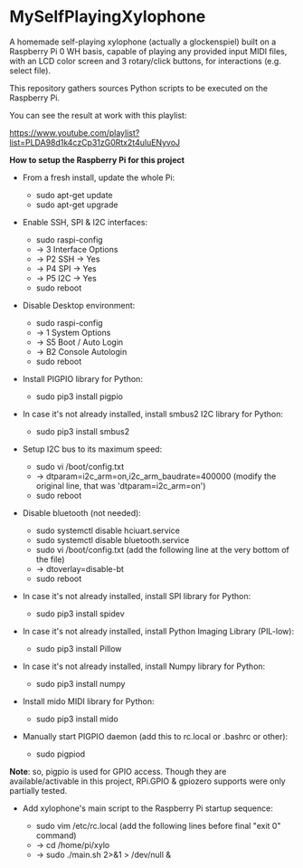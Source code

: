 # MySelfPlayingXylophone

A homemade self-playing xylophone (actually a glockenspiel) built on a Raspberry Pi 0 WH basis, capable of playing any provided input MIDI files, with an LCD color screen and 3 rotary/click buttons, for interactions (e.g. select file).

This repository gathers sources Python scripts to be executed on the Raspberry Pi.

You can see the result at work with this playlist:

https://www.youtube.com/playlist?list=PLDA98d1k4czCp31zG0Rtx2t4uluENyvoJ

**How to setup the Raspberry Pi for this project**

* From a fresh install, update the whole Pi:

	* sudo apt-get update
	* sudo apt-get upgrade
	
* Enable SSH, SPI & I2C interfaces:

    * sudo raspi-config
    * -> 3 Interface Options
    * -> P2 SSH -> Yes
    * -> P4 SPI -> Yes
    * -> P5 I2C -> Yes
	* sudo reboot

* Disable Desktop environment:

    * sudo raspi-config
    * -> 1 System Options
    * -> S5 Boot / Auto Login
    * -> B2 Console Autologin
    * sudo reboot
	
* Install PIGPIO library for Python:

	* sudo pip3 install pigpio

*  In case it's not already installed, install smbus2 I2C library for Python:

	* sudo pip3 install smbus2

* Setup I2C bus to its maximum speed:
	
	* sudo vi /boot/config.txt
	* -> dtparam=i2c_arm=on,i2c_arm_baudrate=400000 (modify the original line, that was 'dtparam=i2c_arm=on')  
	* sudo reboot

* Disable bluetooth (not needed):

    * sudo systemctl disable hciuart.service
    * sudo systemctl disable bluetooth.service
	* sudo vi /boot/config.txt (add the following line at the very bottom of the file)
    * -> dtoverlay=disable-bt 
    * sudo reboot

* In case it's not already installed, install SPI library for Python:

    * sudo pip3 install spidev

* In case it's not already installed, install Python Imaging Library (PIL-low):

    * sudo pip3 install Pillow

* In case it's not already installed, install Numpy library for Python:
 
    * sudo pip3 install numpy

* Install mido MIDI library for Python:

    * sudo pip3 install mido

* Manually start PIGPIO daemon (add this to rc.local or .bashrc or other):

	* sudo pigpiod
	
**Note**:  so, pigpio is used for GPIO access. Though they are available/activable in this project, RPi.GPIO & gpiozero supports were only partially tested.

* Add xylophone's main script to the Raspberry Pi startup sequence:

    * sudo vim /etc/rc.local (add the following lines before final "exit 0" command)
    * ->  cd /home/pi/xylo
    * ->  sudo ./main.sh 2>&1 > /dev/null &
